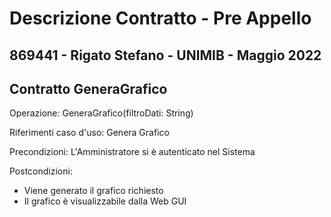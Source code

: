 # Descrizione Contratto - Pre Appello
## 869441 - Rigato Stefano - UNIMIB -  Maggio 2022
## Contratto GeneraGrafico
Operazione: GeneraGrafico(filtroDati: String)

Riferimenti caso d'uso: Genera Grafico

Precondizioni: L'Amministratore si è autenticato nel Sistema

Postcondizioni:
- Viene generato il grafico richiesto
- Il grafico è visualizzabile dalla Web GUI
